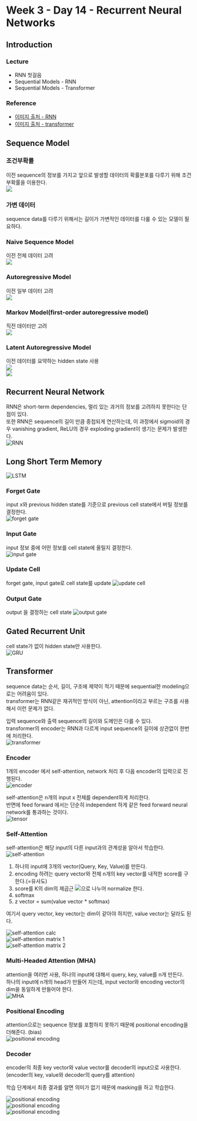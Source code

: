 # Week 3 - Day 14 - Recurrent Neural Networks

## Introduction

### Lecture

- RNN 첫걸음
- Sequential Models - RNN
- Sequential Models - Transformer

### Reference

- [이미지 출처 - RNN](https://colah.github.io/)
- [이미지 출처 - transformer](http://jalammar.github.io/illustrated-transformer/)

## Sequence Model

### 조건부확률

이전 sequence의 정보를 가지고 앞으로 발생할 데이터의 확률분포를 다루기 위해 조건부확률을 이용한다.  
<img src="https://render.githubusercontent.com/render/math?math=P(X_1, \dots, X_t)=P(X_t|X_1,\dots,X_{t-1})P(X_1, \dots, X_{t-1})=,\dots,=\prod_{s=1}^{t} P(X_s|X_{s-1},\dots,X_1)">

### 가변 데이터

sequence data를 다루기 위해서는 길이가 가변적인 데이터를 다룰 수 있는 모델이 필요하다.

### Naive Sequence Model

이전 전체 데이터 고려  
<img src="https://render.githubusercontent.com/render/math?math=P(x_t|x_{t-1},x_{t-2},\dots)">

### Autoregressive Model

이전 일부 데이터 고려  
<img src="https://render.githubusercontent.com/render/math?math=P(x_t|x_{t-1},\dots,x_{t-\tau})">

### Markov Model(first-order autoregressive model)

직전 데이터만 고려  
<img src="https://render.githubusercontent.com/render/math?math=P(x_1,\dots,x_T)=P(x_T|x_{T-1})P(x_{T-1}|x_{T-2})\cdots P(x_2|x_1)P(x_1)=\prod_{t=1}^T P(x_t|x_{t-1})">

### Latent Autoregressive Model

이전 데이터를 요약하는 hidden state 사용  
<img src="https://render.githubusercontent.com/render/math?math=\hat x = P(x_t|h_t)">
<br>
<img src="https://render.githubusercontent.com/render/math?math=h_t=g(h_{t-1}, x_{t-1})">

## Recurrent Neural Network

RNN은 short-term dependencies, 멀리 있는 과거의 정보를 고려하지 못한다는 단점이 있다.  
또한 RNN은 sequence의 길이 만큼 중첩되게 연산하는데, 이 과정에서 sigmoid의 경우 vanishing gradient, ReLU의 경우 exploding gradient이 생기는 문제가 발생한다.  
![RNN](../images/rnn/LSTM3-SimpleRNN.png)

## Long Short Term Memory

![LSTM](../images/rnn/LSTM3-chain.png)

### Forget Gate

input x와 previous hidden state를 기준으로 previous cell state에서 버릴 정보를 결정한다.  
![forget gate](../images/rnn/LSTM3-focus-f.png)

### Input Gate

input 정보 중에 어떤 정보를 cell state에 올릴지 결정한다.  
![input gate](../images/rnn/LSTM3-focus-i.png)

### Update Cell

forget gate, input gate로 cell state를 update
![update cell](../images/rnn/LSTM3-focus-C.png)

### Output Gate

output 을 결정하는 cell state
![output gate](../images/rnn/LSTM3-focus-o.png)

## Gated Recurrent Unit

cell state가 없이 hidden state만 사용한다.  
![GRU](../images/rnn/LSTM3-var-GRU.png)

## Transformer

sequence data는 순서, 길이, 구조에 제약이 적기 때문에 sequential한 modeling으로는 어려움이 있다.  
transformer는 RNN같은 재귀적인 방식이 아닌, attention이라고 부르는 구조를 사용해서 이런 문제가 없다.

입력 sequence와 출력 sequence의 길이와 도메인은 다를 수 있다.  
transformer의 encoder는 RNN과 다르게 input sequence의 길이에 상관없이 한번에 처리한다.  
![transformer](../images/transformer/The_transformer_encoder_decoder_stack.png)

### Encoder

1개의 encoder 에서 self-attention, network 처리 후 다음 encoder의 입력으로 진행된다.  
![encoder](../images/transformer/Transformer_encoder.png)

self-attention은 n개의 input x 전체를 dependent하게 처리한다.  
반면에 feed forward 에서는 단순히 independent 하게 같은 feed forward neural network를 통과하는 것이다.  
![tensor](../images/transformer/encoder_with_tensors_2.png)

### Self-Attention

self-attention은 해당 input의 다른 input과의 관계성을 알아서 학습한다.
![self-attention](../images/transformer/transformer_self-attention_visualization.png)

1. 하나의 input에 3개의 vector(Query, Key, Value)를 만든다.
1. encoding 하려는 query vector와 전체 n개의 key vector를 내적한 score를 구한다.(=유사도)
1. score를 K의 dim의 제곱근 <img src="https://render.githubusercontent.com/render/math?math=\sqrt{d_k}">으로 나누어 normalize 한다.
1. softmax
1. z vector = sum(value vector \* softmax)

여기서 query vector, key vector는 dim이 같아야 하지만, value vector는 달라도 된다.

![self-attention calc](../images/transformer/self-attention-output.png)  
![self-attention matrix 1](../images/transformer/self-attention-matrix-calculation.png)  
![self-attention matrix 2](../images/transformer/self-attention-matrix-calculation-2.png)

### Multi-Headed Attention (MHA)

attention을 여러번 사용, 하나의 input에 대해서 query, key, value를 n개 만든다.  
하나의 input에 n개의 head가 만들어 지는데, input vector와 encoding vector의 dim을 동일하게 만들어야 한다.  
![MHA](../images/transformer/transformer_attention_heads_z.png)

### Positional Encoding

attention으로는 sequence 정보를 포함하지 못하기 때문에 positional encoding을 더해준다. (bias)  
![positional encoding](../images/transformer/transformer_positional_encoding_vectors.png)

### Decoder

encoder의 최종 key vector와 value vector를 decoder의 input으로 사용한다.  
(encoder의 key, value와 decoder의 query를 attention)

학습 단계에서 최종 결과를 알면 의미가 없기 때문에 masking을 하고 학습한다.

![positional encoding](../images/transformer/transformer_resideual_layer_norm_3.png)  
![positional encoding](../images/transformer/transformer_decoding_1.gif)  
![positional encoding](../images/transformer/transformer_decoding_2.gif)
